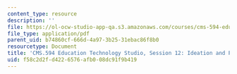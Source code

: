 ```yaml
---
content_type: resource
description: ''
file: https://ol-ocw-studio-app-qa.s3.amazonaws.com/courses/cms-594-education-technology-studio-spring-2019/f58c2d2fd4226576afb008dc91f9b419_MITCMS_594S19_ses12.pdf
file_type: application/pdf
parent_uid: b74860cf-666d-4a97-3b25-31ebac86f8b0
resourcetype: Document
title: 'CMS.594 Education Technology Studio, Session 12: Ideation and Prototyping'
uid: f58c2d2f-d422-6576-afb0-08dc91f9b419
---
```

